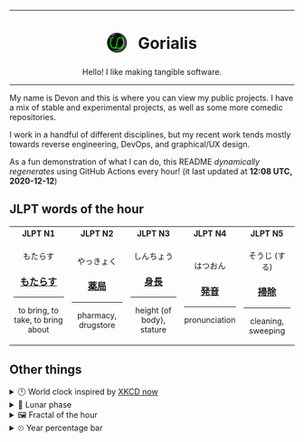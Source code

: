 ***

<h1 align="center">
<sub>
    <img src="readme/resources/avatar.png" height="36">
</sub>
&nbsp;
Gorialis
</h1>
<p align="center">
Hello! I like making tangible software.
</p>

***

My name is Devon and this is where you can view my public projects. I have a mix of stable and experimental projects, as well as some more comedic repositories.

I work in a handful of different disciplines, but my recent work tends mostly towards reverse engineering, DevOps, and graphical/UX design.

As a fun demonstration of what I can do, this README *dynamically regenerates* using GitHub Actions every hour! (it last updated at **12:08 UTC, 2020-12-12**)

<h2>JLPT words of the hour</h2>
<table>
    <tr>
        <th>JLPT N1</th>
        <th>JLPT N2</th>
        <th>JLPT N3</th>
        <th>JLPT N4</th>
        <th>JLPT N5</th>
    </tr>
    <tr>
        <td>
            <p align="center">もたらす</p>
            <h3 align="center"><b><a href="https://jisho.org/search/%E3%82%82%E3%81%9F%E3%82%89%E3%81%99">もたらす</a></b></h3>
            <hr>
            <p align="center">to bring,<wbr> to take,<wbr> to bring about</p>
        </td>
        <td>
            <p align="center">やっきょく</p>
            <h3 align="center"><b><a href="https://jisho.org/search/%E8%96%AC%E5%B1%80">薬局</a></b></h3>
            <hr>
            <p align="center">pharmacy,<wbr> drugstore</p>
        </td>
        <td>
            <p align="center">しんちょう</p>
            <h3 align="center"><b><a href="https://jisho.org/search/%E8%BA%AB%E9%95%B7">身長</a></b></h3>
            <hr>
            <p align="center">height (of body),<wbr> stature</p>
        </td>
        <td>
            <p align="center">はつおん</p>
            <h3 align="center"><b><a href="https://jisho.org/search/%E7%99%BA%E9%9F%B3">発音</a></b></h3>
            <hr>
            <p align="center">pronunciation</p>
        </td>
        <td>
            <p align="center">そうじ (する)</p>
            <h3 align="center"><b><a href="https://jisho.org/search/%E6%8E%83%E9%99%A4">掃除</a></b></h3>
            <hr>
            <p align="center">cleaning,<wbr> sweeping</p>
        </td>
    </tr>
</table>

<h2>Other things</h2>
<details>
<summary>🕛  World clock inspired by <a href="https://xkcd.com/now">XKCD now</a></summary>

> <img src="generated/now.png" width="512">

</details>
<details>
<summary>🌙 Lunar phase</summary>

The moon is approximately 94.68% through its phase ().

</details>
<details>
<summary>&#x1f5bc; Fractal of the hour</summary>

> <img src="generated/fractal.png" width="512">

</details>
<details>
<summary>&#x23f2; Year percentage bar</summary>
<pre><code>2020 [██████████████████▁▁] 94.67%</code></pre>
</details>
